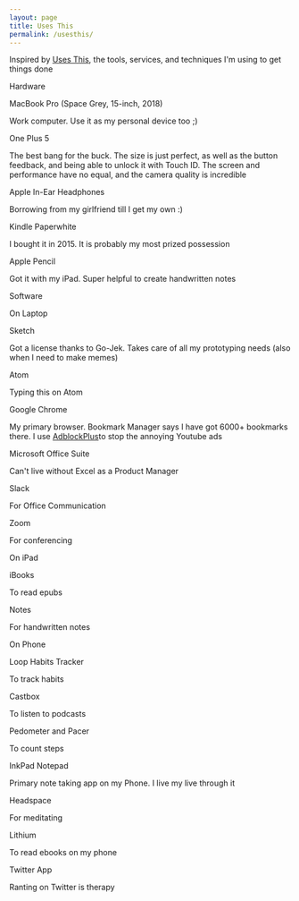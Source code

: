 ```yaml
---
layout: page
title: Uses This
permalink: /usesthis/
---
```


Inspired by [Uses This](https://usesthis.com/), the tools, services, and techniques I'm using to get things done

Hardware

MacBook Pro (Space Grey, 15-inch, 2018)

Work computer. Use it as my personal device too ;)

One Plus 5

The best bang for the buck. The size is just perfect, as well as the button feedback, and being able to unlock it with Touch ID. The screen and performance have no equal, and the camera quality is incredible

Apple In-Ear Headphones

Borrowing from my girlfriend till I get my own :)

Kindle Paperwhite

I bought it in 2015. It is probably my most prized possession

Apple Pencil

Got it with my iPad. Super helpful to create handwritten notes

Software

On Laptop

Sketch

Got a license thanks to Go-Jek. Takes care of all my prototyping needs (also when I need to make memes)

Atom

Typing this on Atom  

Google Chrome

My primary browser. Bookmark Manager says I have got 6000+ bookmarks there. I use [AdblockPlus](https://chrome.google.com/webstore/detail/adblock-plus-free-ad-bloc/cfhdojbkjhnklbpkdaibdccddilifddb)to stop the annoying Youtube ads

Microsoft Office Suite

Can't live without Excel as a Product Manager

Slack

For Office Communication

Zoom

For conferencing

On iPad

iBooks

To read epubs

Notes

For handwritten notes


On Phone

Loop Habits Tracker

To track habits

Castbox

To listen to podcasts

Pedometer and Pacer

To count steps

InkPad Notepad

Primary note taking app on my Phone. I live my live through it

Headspace

For meditating

Lithium

To read ebooks on my phone

Twitter App

Ranting on Twitter is  therapy
